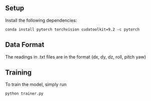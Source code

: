 ## Setup

Install the following dependencies:
```
conda install pytorch torchvision cudatoolkit=9.2 -c pytorch
```

## Data Format

The readings in .txt files are in the format (dx, dy, dz, roll, pitch yaw)

## Training

To train the model, simply run 
```
python trainer.py 
```
